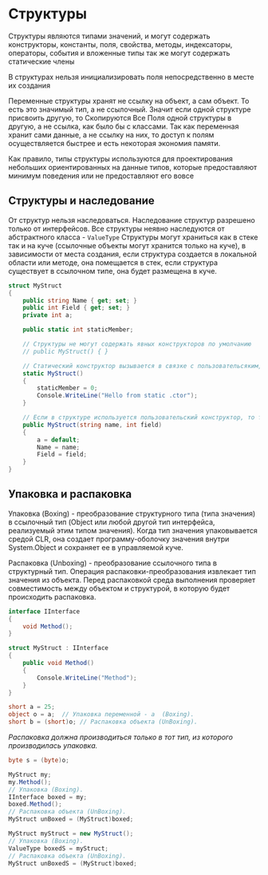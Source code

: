 # Структуры

Структуры являются типами значений, и могут содержать конструкторы, константы, поля, свойства, методы, индексаторы, операторы, события и вложенные типы так же могут содержать статические члены

В структурах нельзя инициализировать поля непосредственно в месте их создания

Переменные структуры хранят не ссылку на объект, а сам объект. То есть это значимый тип, а не ссылочный. Значит если одной структуре присвоить другую, то Скопируются Все Поля одной структуры в другую, а не ссылка, как было бы с классами.
Так как переменная хранит сами данные, а не ссылку на них, то доступ к полям осуществляется быстрее и есть некоторая экономия памяти.

Как правило, типы структуры используются для проектирования небольших ориентированных на данные типов, которые предоставляют минимум поведения или не предоставляют его вовсе

## Структуры и наследование

От структур нельзя наследоваться. Наследование структур разрешено только от интерфейсов. Все структуры неявно наследуются от абстрактного класса - `ValueType`
Структуры могут храниться как в стеке так и на куче (ссылочные объекты могут хранится только на куче), в зависимости от места создания, если структура создается в локальной области или методе, она помещается в стек, если структура существует в ссылочном типе, она будет размещена в куче.

```c#
struct MyStruct
{
    public string Name { get; set; }
    public int Field { get; set; }
    private int a;

    public static int staticMember;

    // Структуры не могут содержать явных конструкторов по умолчанию
    // public MyStruct() { }

    // Статический конструктор вызывается в связке с пользовательсяким, и всегда отрабатывает первым
    static MyStruct()
    {
        staticMember = 0;
        Console.WriteLine("Hello from static .ctor");
    }

    // Если в структуре используется пользовательский конструктор, то требуется инициализация всех полей
    public MyStruct(string name, int field)
    {
        a = default;
        Name = name;
        Field = field;
    }
}
```

## Упаковка и распаковка

Упаковка (Boxing) - преобразование структурного типа (типа значения) в ссылочный тип (Object или любой другой тип интерфейса, реализуемый этим типом значения). Когда тип значения упаковывается средой CLR, она создает программу-оболочку значения внутри System.Object и сохраняет ее в управляемой куче.

Распаковка (Unboxing) - преобразование ссылочного типа в структурный тип. Операция распаковки-преобразования извлекает тип значения из объекта. Перед распаковкой среда выполнения проверяет совместимость между объектом и структурой, в которую будет происходить распаковка.

```c#
interface IInterface
{
    void Method();
}

struct MyStruct : IInterface
{
    public void Method()
    {
        Console.WriteLine("Method");
    }
}    

short a = 25;
object o = a;  // Упаковка переменной - а  (Boxing).            
short b = (short)o; // Распаковка объекта (UnBoxing).
```

_Распаковка должна производиться только в тот тип, из которого производилась упаковка._

```c#
byte s = (byte)o;
```

```c#
MyStruct my;
my.Method();
// Упаковка (Boxing).
IInterface boxed = my;
boxed.Method();
// Распаковка объекта (UnBoxing).
MyStruct unBoxed = (MyStruct)boxed;
```

```c#
MyStruct myStruct = new MyStruct();
// Упаковка (Boxing).
ValueType boxedS = myStruct;
// Распаковка объекта (UnBoxing).
MyStruct unBoxedS = (MyStruct)boxed;
```

